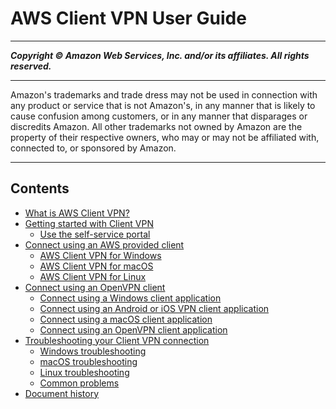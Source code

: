 # AWS Client VPN User Guide

-----
*****Copyright &copy; Amazon Web Services, Inc. and/or its affiliates. All rights reserved.*****

-----
Amazon's trademarks and trade dress may not be used in
connection with any product or service that is not Amazon's,
in any manner that is likely to cause confusion among customers,
or in any manner that disparages or discredits Amazon. All other
trademarks not owned by Amazon are the property of their respective
owners, who may or may not be affiliated with, connected to, or
sponsored by Amazon.

-----
## Contents
+ [What is AWS Client VPN?](client-vpn-user-what-is.md)
+ [Getting started with Client VPN](user-getting-started.md)
   + [Use the self-service portal](self-service-portal.md)
+ [Connect using an AWS provided client](connect-aws-client-vpn-connect.md)
   + [AWS Client VPN for Windows](client-vpn-connect-windows.md)
   + [AWS Client VPN for macOS](client-vpn-connect-macos.md)
   + [AWS Client VPN for Linux](client-vpn-connect-linux.md)
+ [Connect using an OpenVPN client](connect.md)
   + [Connect using a Windows client application](windows.md)
   + [Connect using an Android or iOS VPN client application](android.md)
   + [Connect using a macOS client application](macos.md)
   + [Connect using an OpenVPN client application](linux.md)
+ [Troubleshooting your Client VPN connection](troubleshooting.md)
   + [Windows troubleshooting](windows-troubleshooting.md)
   + [macOS troubleshooting](macos-troubleshooting.md)
   + [Linux troubleshooting](linux-troubleshooting.md)
   + [Common problems](common-troubleshooting.md)
+ [Document history](WhatsNew.md)